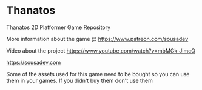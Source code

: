 # Thanatos
Thanatos 2D Platformer Game Repository

More information about the game @ https://www.patreon.com/sousadev

Video about the project https://www.youtube.com/watch?v=mbMGk-JimcQ

https://sousadev.com


Some of the assets used for this game need to be bought so you can use them in your games.
If you didn't buy them don't use them
